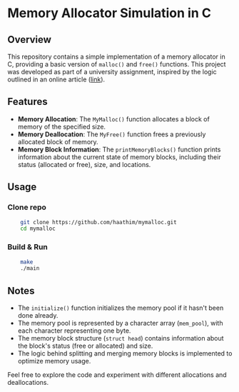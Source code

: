 # Memory Allocator Simulation in C

## Overview

This repository contains a simple implementation of a memory allocator in C, providing a basic version of `malloc()` and `free()` functions. This project was developed as part of a university assignment, inspired by the logic outlined in an online article ([link](https://everything1know.wordpress.com/2016/02/05/mymalloc-custom-memory-allocation-library/)).

## Features

- **Memory Allocation**: The `MyMalloc()` function allocates a block of memory of the specified size.
- **Memory Deallocation**: The `MyFree()` function frees a previously allocated block of memory.
- **Memory Block Information**: The `printMemoryBlocks()` function prints information about the current state of memory blocks, including their status (allocated or free), size, and locations.

## Usage

### Clone repo
```bash
    git clone https://github.com/haathim/mymalloc.git
    cd mymalloc
```

### Build & Run
```bash
    make
    ./main
```

## Notes

- The `initialize()` function initializes the memory pool if it hasn't been done already.
- The memory pool is represented by a character array (`mem_pool`), with each character representing one byte.
- The memory block structure (`struct head`) contains information about the block's status (free or allocated) and size.
- The logic behind splitting and merging memory blocks is implemented to optimize memory usage.

Feel free to explore the code and experiment with different allocations and deallocations.
